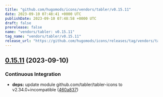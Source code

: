 ```yaml
---
title: "github.com/hugomods/icons/vendors/tabler/v0.15.11"
date: 2023-09-10 07:48:41 +0000 UTC
publishDate: 2023-09-10 07:48:58 +0000 UTC
draft: false
prerelease: false
name: "vendors/tabler: v0.15.11"
tag_name: "vendors/tabler/v0.15.11"
release_url: "https://github.com/hugomods/icons/releases/tag/vendors/tabler/v0.15.11"
---
```


## [0.15.11](https://github.com/hugomods/icons/compare/vendors/tabler/v0.15.10...vendors/tabler/v0.15.11) (2023-09-10)


### Continuous Integration

* **deps:** update module github.com/tabler/tabler-icons to v2.34.0+incompatible ([460a837](https://github.com/hugomods/icons/commit/460a8370bcf2e44a5d136dcbe5245e40762742f3))
